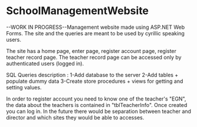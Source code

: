 # SchoolManagementWebsite
--WORK IN PROGRESS--Management website made using ASP.NET Web Forms. The site and the queries are meant to be used by cyrillic speaking users.

The site has a home page, enter page, register account page, register teacher record page. The teacher record page can be accessed only by authenticated users (logged in).

SQL Queries description :
1-Add database to the server
2-Add tables + populate dummy data
3-Create store procedures + views for getting and setting values.

In order to register account you need to know one of the teacher's "EGN", the data about the teachers is contained in "tblTeacherInfo".
Once created you can log in. In the future there would be separation between teacher and director and which sites they would be able to accesses.

